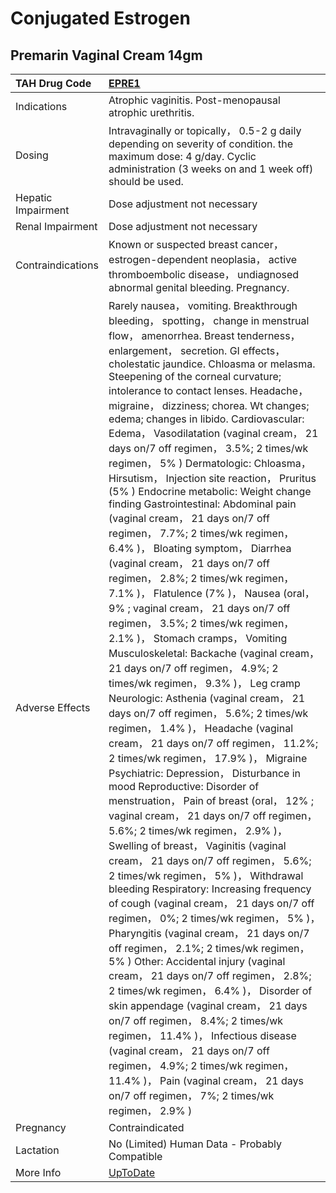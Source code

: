 # Conjugated Estrogen

## Premarin Vaginal Cream 14gm

| TAH Drug Code      | [EPRE1](https://www.tahsda.org.tw/drugs/hissearch.php?drug_code=EPRE1)                                                                                                                                                                                                                                                                                                                                                                                                                                                                                                                                                                                                                                                                                                                                                                                                                                                                                                                                                                                                                                                                                                                                                                                                                                                                                                                                                                                                                                                                                                                                                                                                                                                                                                                                                                                                                                                                                                                                                                                                                                                                                                                                                                                                         |
|:-------------------|:-------------------------------------------------------------------------------------------------------------------------------------------------------------------------------------------------------------------------------------------------------------------------------------------------------------------------------------------------------------------------------------------------------------------------------------------------------------------------------------------------------------------------------------------------------------------------------------------------------------------------------------------------------------------------------------------------------------------------------------------------------------------------------------------------------------------------------------------------------------------------------------------------------------------------------------------------------------------------------------------------------------------------------------------------------------------------------------------------------------------------------------------------------------------------------------------------------------------------------------------------------------------------------------------------------------------------------------------------------------------------------------------------------------------------------------------------------------------------------------------------------------------------------------------------------------------------------------------------------------------------------------------------------------------------------------------------------------------------------------------------------------------------------------------------------------------------------------------------------------------------------------------------------------------------------------------------------------------------------------------------------------------------------------------------------------------------------------------------------------------------------------------------------------------------------------------------------------------------------------------------------------------------------|
| Indications        | Atrophic vaginitis. Post-menopausal atrophic urethritis.                                                                                                                                                                                                                                                                                                                                                                                                                                                                                                                                                                                                                                                                                                                                                                                                                                                                                                                                                                                                                                                                                                                                                                                                                                                                                                                                                                                                                                                                                                                                                                                                                                                                                                                                                                                                                                                                                                                                                                                                                                                                                                                                                                                                                       |
| Dosing             | Intravaginally or topically， 0.5-2 g daily depending on severity of condition. the maximum dose: 4 g/day. Cyclic administration (3 weeks on and 1 week off) should be used.                                                                                                                                                                                                                                                                                                                                                                                                                                                                                                                                                                                                                                                                                                                                                                                                                                                                                                                                                                                                                                                                                                                                                                                                                                                                                                                                                                                                                                                                                                                                                                                                                                                                                                                                                                                                                                                                                                                                                                                                                                                                                                   |
| Hepatic Impairment | Dose adjustment not necessary                                                                                                                                                                                                                                                                                                                                                                                                                                                                                                                                                                                                                                                                                                                                                                                                                                                                                                                                                                                                                                                                                                                                                                                                                                                                                                                                                                                                                                                                                                                                                                                                                                                                                                                                                                                                                                                                                                                                                                                                                                                                                                                                                                                                                                                  |
| Renal Impairment   | Dose adjustment not necessary                                                                                                                                                                                                                                                                                                                                                                                                                                                                                                                                                                                                                                                                                                                                                                                                                                                                                                                                                                                                                                                                                                                                                                                                                                                                                                                                                                                                                                                                                                                                                                                                                                                                                                                                                                                                                                                                                                                                                                                                                                                                                                                                                                                                                                                  |
| Contraindications  | Known or suspected breast cancer， estrogen-dependent neoplasia， active thromboembolic disease， undiagnosed abnormal genital bleeding. Pregnancy.                                                                                                                                                                                                                                                                                                                                                                                                                                                                                                                                                                                                                                                                                                                                                                                                                                                                                                                                                                                                                                                                                                                                                                                                                                                                                                                                                                                                                                                                                                                                                                                                                                                                                                                                                                                                                                                                                                                                                                                                                                                                                                                            |
| Adverse Effects    | Rarely nausea， vomiting. Breakthrough bleeding， spotting， change in menstrual flow， amenorrhea. Breast tenderness， enlargement， secretion. GI effects， cholestatic jaundice. Chloasma or melasma. Steepening of the corneal curvature; intolerance to contact lenses. Headache， migraine， dizziness; chorea. Wt changes; edema; changes in libido. Cardiovascular: Edema， Vasodilatation (vaginal cream， 21 days on/7 off regimen， 3.5%; 2 times/wk regimen， 5% ) Dermatologic: Chloasma， Hirsutism， Injection site reaction， Pruritus (5% ) Endocrine metabolic: Weight change finding Gastrointestinal: Abdominal pain (vaginal cream， 21 days on/7 off regimen， 7.7%; 2 times/wk regimen， 6.4% )， Bloating symptom， Diarrhea (vaginal cream， 21 days on/7 off regimen， 2.8%; 2 times/wk regimen， 7.1% )， Flatulence (7% )， Nausea (oral， 9% ; vaginal cream， 21 days on/7 off regimen， 3.5%; 2 times/wk regimen， 2.1% )， Stomach cramps， Vomiting Musculoskeletal: Backache (vaginal cream， 21 days on/7 off regimen， 4.9%; 2 times/wk regimen， 9.3% )， Leg cramp Neurologic: Asthenia (vaginal cream， 21 days on/7 off regimen， 5.6%; 2 times/wk regimen， 1.4% )， Headache (vaginal cream， 21 days on/7 off regimen， 11.2%; 2 times/wk regimen， 17.9% )， Migraine Psychiatric: Depression， Disturbance in mood Reproductive: Disorder of menstruation， Pain of breast (oral， 12% ; vaginal cream， 21 days on/7 off regimen， 5.6%; 2 times/wk regimen， 2.9% )， Swelling of breast， Vaginitis (vaginal cream， 21 days on/7 off regimen， 5.6%; 2 times/wk regimen， 5% )， Withdrawal bleeding Respiratory: Increasing frequency of cough (vaginal cream， 21 days on/7 off regimen， 0%; 2 times/wk regimen， 5% )， Pharyngitis (vaginal cream， 21 days on/7 off regimen， 2.1%; 2 times/wk regimen， 5% ) Other: Accidental injury (vaginal cream， 21 days on/7 off regimen， 2.8%; 2 times/wk regimen， 6.4% )， Disorder of skin appendage (vaginal cream， 21 days on/7 off regimen， 8.4%; 2 times/wk regimen， 11.4% )， Infectious disease (vaginal cream， 21 days on/7 off regimen， 4.9%; 2 times/wk regimen， 11.4% )， Pain (vaginal cream， 21 days on/7 off regimen， 7%; 2 times/wk regimen， 2.9% ) |
| Pregnancy          | Contraindicated                                                                                                                                                                                                                                                                                                                                                                                                                                                                                                                                                                                                                                                                                                                                                                                                                                                                                                                                                                                                                                                                                                                                                                                                                                                                                                                                                                                                                                                                                                                                                                                                                                                                                                                                                                                                                                                                                                                                                                                                                                                                                                                                                                                                                                                                |
| Lactation          | No (Limited) Human Data - Probably Compatible                                                                                                                                                                                                                                                                                                                                                                                                                                                                                                                                                                                                                                                                                                                                                                                                                                                                                                                                                                                                                                                                                                                                                                                                                                                                                                                                                                                                                                                                                                                                                                                                                                                                                                                                                                                                                                                                                                                                                                                                                                                                                                                                                                                                                                  |
| More Info          | [UpToDate](https://www.uptodate.com/contents/estradiol-drug-information)                                                                                                                                                                                                                                                                                                                                                                                                                                                                                                                                                                                                                                                                                                                                                                                                                                                                                                                                                                                                                                                                                                                                                                                                                                                                                                                                                                                                                                                                                                                                                                                                                                                                                                                                                                                                                                                                                                                                                                                                                                                                                                                                                                                                       |

